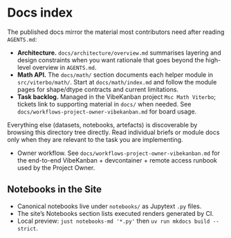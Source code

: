 # Docs index

The published docs mirror the material most contributors need after reading
`AGENTS.md`:

- **Architecture.** `docs/architecture/overview.md` summarises layering and
  design constraints when you want rationale that goes beyond the high-level
  overview in `AGENTS.md`.
- **Math API.** The `docs/math/` section documents each helper module in
  `src/viterbo/math/`. Start at `docs/math/index.md` and follow the module
  pages for shape/dtype contracts and current limitations.
- **Task backlog.** Managed in the VibeKanban project `Msc Math Viterbo`; tickets link to supporting material in `docs/` when needed. See `docs/workflows-project-owner-vibekanban.md` for board usage.

Everything else (datasets, notebooks, artefacts) is discoverable by browsing
this directory tree directly. Read individual briefs or module docs only when
they are relevant to the task you are implementing.

- Owner workflow. See `docs/workflows-project-owner-vibekanban.md` for the end-to-end
  VibeKanban + devcontainer + remote access runbook used by the Project Owner.

## Notebooks in the Site

- Canonical notebooks live under `notebooks/` as Jupytext `.py` files.
- The site’s Notebooks section lists executed renders generated by CI.
- Local preview: `just notebooks-md '*.py'` then `uv run mkdocs build --strict`.
